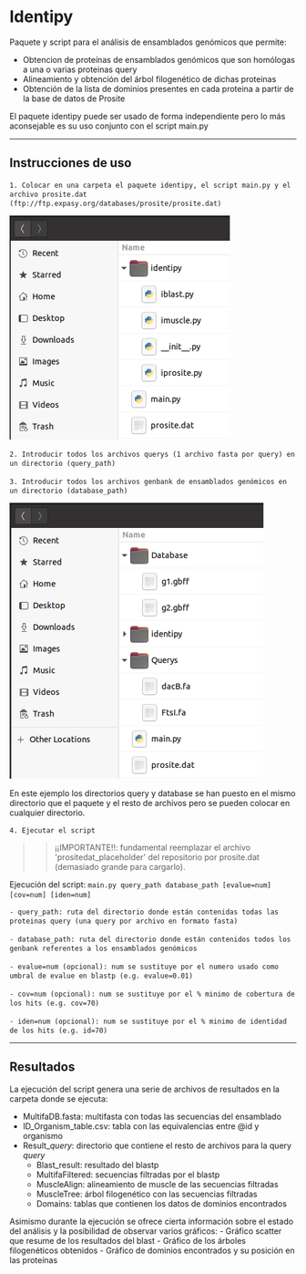 # Identipy
Paquete y script para el análisis de ensamblados genómicos que permite:
  - Obtencion de proteínas de ensamblados genómicos que son homólogas a una o varias proteinas query
  - Alineamiento y obtención del árbol filogenético de dichas proteinas
  - Obtención de la lista de dominios presentes en cada proteina a partir de la base de datos de Prosite

El paquete identipy puede ser usado de forma independiente pero lo más aconsejable es su uso conjunto con el script main.py 

------------------------------------------------------------------------------------------------------------------------

## Instrucciones de uso
    1. Colocar en una carpeta el paquete identipy, el script main.py y el archivo prosite.dat 
    (ftp://ftp.expasy.org/databases/prosite/prosite.dat)
    
![alt text](Imagenes_instrucciones_de_uso/im1.png)
    
    2. Introducir todos los archivos querys (1 archivo fasta por query) en un directorio (query_path)
    
    3. Introducir todos los archivos genbank de ensamblados genómicos en un directorio (database_path)
    
![alt text](Imagenes_instrucciones_de_uso/im2.png)

En este ejemplo los directorios query y database se han puesto en el mismo directorio que el paquete y el resto de archivos pero se pueden colocar en cualquier directorio.
    
    4. Ejecutar el script 

>> ¡¡IMPORTANTE!!: fundamental reemplazar el archivo 'prositedat_placeholder' del repositorio por prosite.dat (demasiado grande para cargarlo).

Ejecución del script: 
`main.py query_path database_path [evalue=num] [cov=num] [iden=num]`

    - query_path: ruta del directorio donde están contenidas todas las proteinas query (una query por archivo en formato fasta)
    
    - database_path: ruta del directorio donde están contenidos todos los genbank referentes a los ensamblados genómicos
    
    - evalue=num (opcional): num se sustituye por el numero usado como umbral de evalue en blastp (e.g. evalue=0.01)

    - cov=num (opcional): num se sustituye por el % minimo de cobertura de los hits (e.g. cov=70)

    - iden=num (opcional): num se sustituye por el % minimo de identidad de los hits (e.g. id=70)
    
 --------------------------------------------------------------------------------------------------------------------------
 ## Resultados
 La ejecución del script genera una serie de archivos de resultados en la carpeta donde se ejecuta:
 - MultifaDB.fasta: multifasta con todas las secuencias del ensamblado
  - ID_Organism_table.csv: tabla con las equivalencias entre @id y organismo
  - Result_$query$: directorio que contiene el resto de archivos para la query $query$
      - Blast_result: resultado del blastp
      - MultifaFiltered: secuencias filtradas por el blastp
      - MuscleAlign: alineamiento de muscle de las secuencias filtradas
      - MuscleTree: árbol filogenético con las secuencias filtradas
      - Domains: tablas que contienen los datos de dominios encontrados

Asimismo durante la ejecución se ofrece cierta información sobre el estado del análisis y la posibilidad de observar varios gráficos: 
    - Gráfico scatter que resume de los resultados del blast
    - Gráfico de los árboles filogenéticos obtenidos
    - Gráfico de dominios encontrados y su posición en las proteínas
  
